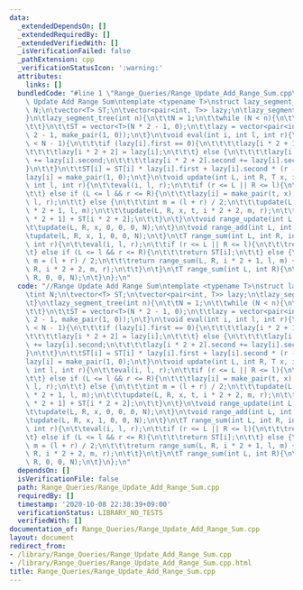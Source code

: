 ```yaml
---
data:
  _extendedDependsOn: []
  _extendedRequiredBy: []
  _extendedVerifiedWith: []
  _isVerificationFailed: false
  _pathExtension: cpp
  _verificationStatusIcon: ':warning:'
  attributes:
    links: []
  bundledCode: "#line 1 \"Range_Queries/Range_Update_Add_Range_Sum.cpp\"\n//Range\
    \ Update Add Range Sum\ntemplate <typename T>\nstruct lazy_segment_tree{\n\tint\
    \ N;\n\tvector<T> ST;\n\tvector<pair<int, T>> lazy;\n\tlazy_segment_tree(){\n\t\
    }\n\tlazy_segment_tree(int n){\n\t\tN = 1;\n\t\twhile (N < n){\n\t\t\tN *= 2;\n\
    \t\t}\n\t\tST = vector<T>(N * 2 - 1, 0);\n\t\tlazy = vector<pair<int, T>>(N *\
    \ 2 - 1, make_pair(1, 0));\n\t}\n\tvoid eval(int i, int l, int r){\n\t\tif (i\
    \ < N - 1){\n\t\t\tif (lazy[i].first == 0){\n\t\t\t\tlazy[i * 2 + 1] = lazy[i];\n\
    \t\t\t\tlazy[i * 2 + 2] = lazy[i];\n\t\t\t} else {\n\t\t\t\tlazy[i * 2 + 1].second\
    \ += lazy[i].second;\n\t\t\t\tlazy[i * 2 + 2].second += lazy[i].second;\n\t\t\t\
    }\n\t\t}\n\t\tST[i] = ST[i] * lazy[i].first + lazy[i].second * (r - l);\n\t\t\
    lazy[i] = make_pair(1, 0);\n\t}\n\tvoid update(int L, int R, T x, int t, int i,\
    \ int l, int r){\n\t\teval(i, l, r);\n\t\tif (r <= L || R <= l){\n\t\t\treturn;\n\
    \t\t} else if (L <= l && r <= R){\n\t\t\tlazy[i] = make_pair(t, x);\n\t\t\teval(i,\
    \ l, r);\n\t\t} else {\n\t\t\tint m = (l + r) / 2;\n\t\t\tupdate(L, R, x, t, i\
    \ * 2 + 1, l, m);\n\t\t\tupdate(L, R, x, t, i * 2 + 2, m, r);\n\t\t\tST[i] = ST[i\
    \ * 2 + 1] + ST[i * 2 + 2];\n\t\t}\n\t}\n\tvoid range_update(int L, int R, T x){\n\
    \t\tupdate(L, R, x, 0, 0, 0, N);\n\t}\n\tvoid range_add(int L, int R, T x){\n\t\
    \tupdate(L, R, x, 1, 0, 0, N);\n\t}\n\tT range_sum(int L, int R, int i, int l,\
    \ int r){\n\t\teval(i, l, r);\n\t\tif (r <= L || R <= l){\n\t\t\treturn 0;\n\t\
    \t} else if (L <= l && r <= R){\n\t\t\treturn ST[i];\n\t\t} else {\n\t\t\tint\
    \ m = (l + r) / 2;\n\t\t\treturn range_sum(L, R, i * 2 + 1, l, m) + range_sum(L,\
    \ R, i * 2 + 2, m, r);\n\t\t}\n\t}\n\tT range_sum(int L, int R){\n\t\treturn range_sum(L,\
    \ R, 0, 0, N);\n\t}\n};\n"
  code: "//Range Update Add Range Sum\ntemplate <typename T>\nstruct lazy_segment_tree{\n\
    \tint N;\n\tvector<T> ST;\n\tvector<pair<int, T>> lazy;\n\tlazy_segment_tree(){\n\
    \t}\n\tlazy_segment_tree(int n){\n\t\tN = 1;\n\t\twhile (N < n){\n\t\t\tN *= 2;\n\
    \t\t}\n\t\tST = vector<T>(N * 2 - 1, 0);\n\t\tlazy = vector<pair<int, T>>(N *\
    \ 2 - 1, make_pair(1, 0));\n\t}\n\tvoid eval(int i, int l, int r){\n\t\tif (i\
    \ < N - 1){\n\t\t\tif (lazy[i].first == 0){\n\t\t\t\tlazy[i * 2 + 1] = lazy[i];\n\
    \t\t\t\tlazy[i * 2 + 2] = lazy[i];\n\t\t\t} else {\n\t\t\t\tlazy[i * 2 + 1].second\
    \ += lazy[i].second;\n\t\t\t\tlazy[i * 2 + 2].second += lazy[i].second;\n\t\t\t\
    }\n\t\t}\n\t\tST[i] = ST[i] * lazy[i].first + lazy[i].second * (r - l);\n\t\t\
    lazy[i] = make_pair(1, 0);\n\t}\n\tvoid update(int L, int R, T x, int t, int i,\
    \ int l, int r){\n\t\teval(i, l, r);\n\t\tif (r <= L || R <= l){\n\t\t\treturn;\n\
    \t\t} else if (L <= l && r <= R){\n\t\t\tlazy[i] = make_pair(t, x);\n\t\t\teval(i,\
    \ l, r);\n\t\t} else {\n\t\t\tint m = (l + r) / 2;\n\t\t\tupdate(L, R, x, t, i\
    \ * 2 + 1, l, m);\n\t\t\tupdate(L, R, x, t, i * 2 + 2, m, r);\n\t\t\tST[i] = ST[i\
    \ * 2 + 1] + ST[i * 2 + 2];\n\t\t}\n\t}\n\tvoid range_update(int L, int R, T x){\n\
    \t\tupdate(L, R, x, 0, 0, 0, N);\n\t}\n\tvoid range_add(int L, int R, T x){\n\t\
    \tupdate(L, R, x, 1, 0, 0, N);\n\t}\n\tT range_sum(int L, int R, int i, int l,\
    \ int r){\n\t\teval(i, l, r);\n\t\tif (r <= L || R <= l){\n\t\t\treturn 0;\n\t\
    \t} else if (L <= l && r <= R){\n\t\t\treturn ST[i];\n\t\t} else {\n\t\t\tint\
    \ m = (l + r) / 2;\n\t\t\treturn range_sum(L, R, i * 2 + 1, l, m) + range_sum(L,\
    \ R, i * 2 + 2, m, r);\n\t\t}\n\t}\n\tT range_sum(int L, int R){\n\t\treturn range_sum(L,\
    \ R, 0, 0, N);\n\t}\n};\n"
  dependsOn: []
  isVerificationFile: false
  path: Range_Queries/Range_Update_Add_Range_Sum.cpp
  requiredBy: []
  timestamp: '2020-10-08 22:38:39+09:00'
  verificationStatus: LIBRARY_NO_TESTS
  verifiedWith: []
documentation_of: Range_Queries/Range_Update_Add_Range_Sum.cpp
layout: document
redirect_from:
- /library/Range_Queries/Range_Update_Add_Range_Sum.cpp
- /library/Range_Queries/Range_Update_Add_Range_Sum.cpp.html
title: Range_Queries/Range_Update_Add_Range_Sum.cpp
---
```

